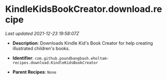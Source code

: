 # KindleKidsBookCreator.download.recipe

_Last updated 2021-12-23 19:58:07Z_

- **Description**: Downloads Kindle Kid's Book Creator for help creating illustrated children's books.

- **Identifier**: `com.github.poundbangbash.eholtam-recipes.download.KindleKidsBookCreator`

- **Parent Recipes**: `None`